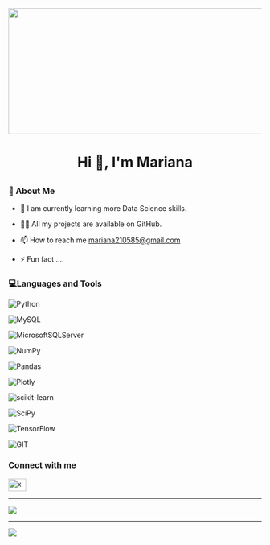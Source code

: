 
 <img align= "center" width="1000" height="250" src="https://raw.githubusercontent.com/arsentieva/arsentieva/main/code.gif">

 <h1 align="center">Hi 👋, I'm Mariana</h1>

 <h2 align="center"></h2>

 <h3 align="left">💫 About Me</h3>


- 🌱 I am currently learning more Data Science skills.

- 👨‍💻 All my projects are available on GitHub.

- 📫 How to reach me mariana210585@gmail.com

- ⚡ Fun fact ....


<h3 align="left">💻Languages and Tools</h3>



![Python](https://img.shields.io/badge/python-3670A0?style=plastic&logo=python&logoColor=ffdd54)

![MySQL](https://img.shields.io/badge/mysql-%2300f.svg?style=plastic&logo=mysql&logoColor=white) 

![MicrosoftSQLServer](https://img.shields.io/badge/Microsoft%20SQL%20Sever-CC2927?style=plastic&logo=microsoft%20sql%20server&logoColor=white) 

![NumPy](https://img.shields.io/badge/numpy-%23013243.svg?style=plastic&logo=numpy&logoColor=white) 

![Pandas](https://img.shields.io/badge/pandas-%23150458.svg?style=plastic&logo=pandas&logoColor=white) 

![Plotly](https://img.shields.io/badge/Plotly-%233F4F75.svg?style=plastic&logo=plotly&logoColor=white) 

![scikit-learn](https://img.shields.io/badge/scikit--learn-%23F7931E.svg?style=plastic&logo=scikit-learn&logoColor=white) 

![SciPy](https://img.shields.io/badge/SciPy-%230C55A5.svg?style=plastic&logo=scipy&logoColor=%white) 

![TensorFlow](https://img.shields.io/badge/TensorFlow-%23FF6F00.svg?style=plastic&logo=TensorFlow&logoColor=white) 

![GIT](https://img.shields.io/badge/Git-fc6d26?style=plastic&logo=git&logoColor=white)



<h3 align="left">Connect with me</h3>
<p align="left">
<a href="https://www.linkedin.com/in/mariana-ibarra-2a2727241/" target="blank"><img align="center" src="https://raw.githubusercontent.com/rahuldkjain/github-profile-readme-generator/master/src/images/icons/Social/linked-in-alt.svg" alt="xxxx" height="25" width="35" /></a>
</p>

---


![](https://github-readme-stats.vercel.app/api/top-langs/?username=MarianaIR&theme=flag-india&hide_border=true&include_all_commits=false&count_private=false&layout=compact)

---
[![](https://visitcount.itsvg.in/api?id=MarianaIR&icon=0&color=0)](https://visitcount.itsvg.in)

 




